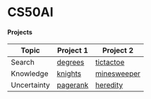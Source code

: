 # CS50AI

#### Projects
| Topic | Project 1 | Project 2 |
|-------|-----------|----------|
| Search | [degrees](https://github.com/arielbakal/CS50AI/blob/main/Search/degrees/degrees.py) | [tictactoe](https://github.com/arielbakal/CS50AI/blob/main/Search/tictactoe/tictactoe.py) |
| Knowledge | [knights](https://github.com/arielbakal/CS50AI/blob/main/Knowledge/knights/puzzle.py) | [minesweeper](https://github.com/arielbakal/CS50AI/blob/main/Knowledge/minesweeper/minesweeper.py) |
| Uncertainty | [pagerank](https://github.com/arielbakal/CS50AI/blob/main/Uncertainty/pagerank/pagerank.py) | [heredity](https://github.com/arielbakal/CS50AI/blob/main/Uncertainty/heredity/heredity.py) |



